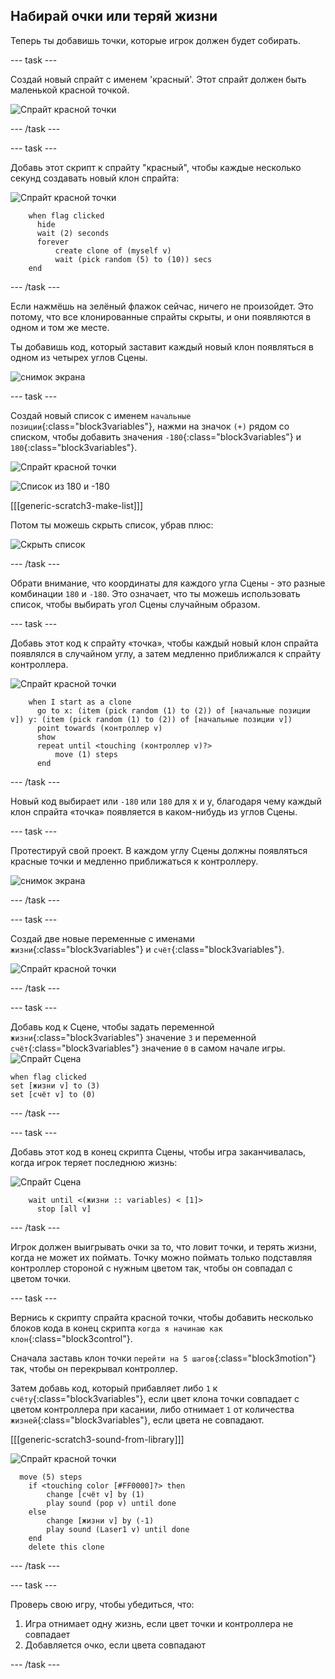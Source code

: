 ## Набирай очки или теряй жизни

Теперь ты добавишь точки, которые игрок должен будет собирать.

--- task ---

Создай новый спрайт с именем 'красный'. Этот спрайт должен быть маленькой красной точкой.

![Спрайт красной точки](images/dots-red.png)

--- /task ---

--- task ---

Добавь этот скрипт к спрайту "красный", чтобы каждые несколько секунд создавать новый клон спрайта:

![Спрайт красной точки](images/red-sprite.png)

```blocks3
    when flag clicked
	  hide
	  wait (2) seconds
	  forever
		  create clone of (myself v)
		  wait (pick random (5) to (10)) secs
  	end
```

--- /task ---

Если нажмёшь на зелёный флажок сейчас, ничего не произойдет. Это потому, что все клонированные спрайты скрыты, и они появляются в одном и том же месте.

Ты добавишь код, который заставит каждый новый клон появляться в одном из четырех углов Сцены.

![снимок экрана](images/dots-start.png)

--- task ---

Создай новый список с именем `начальные позиции`{:class="block3variables"}, нажми на значок `(+)` рядом со списком, чтобы добавить значения `-180`{:class="block3variables"} и `180`{:class="block3variables"}.

![Спрайт красной точки](images/red-sprite.png)

![Список из 180 и -180](images/dots-list.png)

[[[generic-scratch3-make-list]]]

Потом ты можешь скрыть список, убрав плюс:

![Скрыть список](images/hide-list.png)

--- /task ---

Обрати внимание, что координаты для каждого угла Сцены - это разные комбинации `180` и `-180`. Это означает, что ты можешь использовать список, чтобы выбирать угол Сцены случайным образом.

--- task ---

Добавь этот код к спрайту «точка», чтобы каждый новый клон спрайта появлялся в случайном углу, а затем медленно приближался к спрайту контроллера.

![Спрайт красной точки](images/red-sprite.png)

```blocks3
    when I start as a clone
	  go to x: (item (pick random (1) to (2)) of [начальные позиции v]) y: (item (pick random (1) to (2)) of [начальные позиции v])
	  point towards (контроллер v)
	  show
	  repeat until <touching (контроллер v)?>
		  move (1) steps
	  end
```

--- /task ---

Новый код выбирает или `-180` или `180` для x и y, благодаря чему каждый клон спрайта «точка» появляется в каком-нибудь из углов Сцены.

--- task ---

Протестируй свой проект. В каждом углу Сцены должны появляться красные точки и медленно приближаться к контроллеру.

![снимок экрана](images/dots-red-test.png)

--- /task ---

--- task ---

Создай две новые переменные с именами `жизни`{:class="block3variables"} и `счёт`{:class="block3variables"}.

![Спрайт красной точки](images/red-sprite.png)

--- /task ---

--- task ---

Добавь код к Сцене, чтобы задать переменной `жизни`{:class="block3variables"} значение `3` и переменной `счёт`{:class="block3variables"} значение `0` в самом начале игры. 
![Спрайт Сцена](images/stage-sprite.png)

```blocks3
when flag clicked
set [жизни v] to (3)
set [счёт v] to (0)
```

--- /task ---

--- task ---

Добавь этот код в конец скрипта Сцены, чтобы игра заканчивалась, когда игрок теряет последнюю жизнь:

![Спрайт Сцена](images/stage-sprite.png)

```blocks3
    wait until <(жизни :: variables) < [1]>
	  stop [all v]
```

--- /task ---

Игрок должен выигрывать очки за то, что ловит точки, и терять жизни, когда не может их поймать. Точку можно поймать только подставляя контроллер стороной с нужным цветом так, чтобы он совпадал с цветом точки.

--- task ---

Вернись к скрипту спрайта красной точки, чтобы добавить несколько блоков кода в конец скрипта `когда я начинаю как клон`{:class="block3control"}.

Сначала заставь клон точки `перейти на 5 шагов`{:class="block3motion"} так, чтобы он перекрывал контроллер.

Затем добавь код, который прибавляет либо `1` к `счёту`{:class="block3variables"}, если цвет клона точки совпадает с цветом контроллера при касании, либо отнимает `1` от количества `жизней`{:class="block3variables"}, если цвета не совпадают.

[[[generic-scratch3-sound-from-library]]]

![Спрайт красной точки](images/red-sprite.png)

```blocks3
  move (5) steps
	if <touching color [#FF0000]?> then
		change [счёт v] by (1)
		play sound (pop v) until done
	else
		change [жизни v] by (-1)
		play sound (Laser1 v) until done
	end
	delete this clone
```

--- /task ---

--- task ---

Проверь свою игру, чтобы убедиться, что:

1. Игра отнимает одну жизнь, если цвет точки и контроллера не совпадает
2. Добавляется очко, если цвета совпадают

--- /task ---